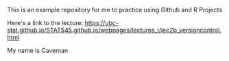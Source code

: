 This is an example repository for me to practice using Github and R Projects

Here's a link to the lecture: <https://ubc-stat.github.io/STAT545.github.io/webpages/lectures_i/lec2b_versioncontrol.html>

My name is Caveman
